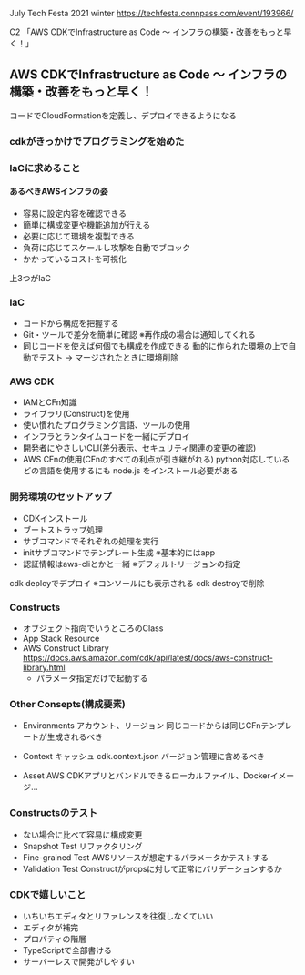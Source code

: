 July Tech Festa 2021 winter
https://techfesta.connpass.com/event/193966/

C2 「AWS CDKでInfrastructure as Code 〜 インフラの構築・改善をもっと早く！」

## AWS CDKでInfrastructure as Code 〜 インフラの構築・改善をもっと早く！
コードでCloudFormationを定義し、デプロイできるようになる

### cdkがきっかけでプログラミングを始めた

### IaCに求めること

#### あるべきAWSインフラの姿
- 容易に設定内容を確認できる
- 簡単に構成変更や機能追加が行える
- 必要に応じて環境を複製できる
- 負荷に応じてスケールし攻撃を自動でブロック
- かかっているコストを可視化

上3つがIaC

### IaC
- コードから構成を把握する
- Git・ツールで差分を簡単に確認 ※再作成の場合は通知してくれる
- 同じコードを使えば何個でも構成を作成できる
動的に作られた環境の上で自動でテスト → マージされたときに環境削除

### AWS CDK
- IAMとCFn知識
- ライブラリ(Construct)を使用
- 使い慣れたプログラミング言語、ツールの使用
- インフラとランタイムコードを一緒にデプロイ
- 開発者にやさしいCLI(差分表示、セキュリティ関連の変更の確認)
- AWS CFnの使用(CFnのすべての利点が引き継がれる)
python対応している
どの言語を使用するにも node.js をインストール必要がある

### 開発環境のセットアップ
- CDKインストール
- ブートストラップ処理
- サブコマンドでそれぞれの処理を実行
- initサブコマンドでテンプレート生成 ※基本的にはapp
- 認証情報はaws-cliとかと一緒 ※デフォルトリージョンの指定

cdk deployでデプロイ ※コンソールにも表示される
cdk destroyで削除

### Constructs
- オブジェクト指向でいうところのClass
- App Stack Resource
- AWS Construct Library https://docs.aws.amazon.com/cdk/api/latest/docs/aws-construct-library.html
	 - パラメータ指定だけで起動する

### Other Consepts(構成要素)
- Environments アカウント、リージョン
同じコードからは同じCFnテンプレートが生成されるべき

- Context キャッシュ
cdk.context.json バージョン管理に含めるべき

- Asset
AWS CDKアプリとバンドルできるローカルファイル、Dockerイメージ...

### Constructsのテスト
- ない場合に比べて容易に構成変更
- Snapshot Test リファクタリング
- Fine-grained Test AWSリソースが想定するパラメータかテストする 
- Validation Test Constructがpropsに対して正常にバリデーションするか

### CDKで嬉しいこと
- いちいちエディタとリファレンスを往復しなくていい
- エディタが補完
- プロパティの階層
- TypeScriptで全部書ける
- サーバーレスで開発がしやすい